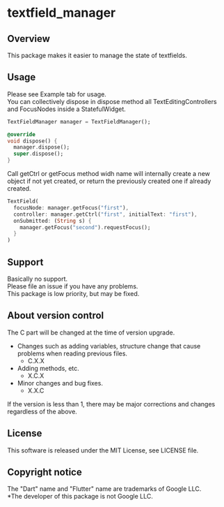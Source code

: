 # textfield_manager

## Overview
This package makes it easier to manage the state of textfields.

## Usage
Please see Example tab for usage.  
You can collectively dispose in dispose method all TextEditingControllers and FocusNodes inside a StatefulWidget.

```dart
TextFieldManager manager = TextFieldManager();

@override
void dispose() {
  manager.dispose();
  super.dispose();
}
```

Call getCtrl or getFocus method widh name will internally create a new object if not yet created, or return the previously created one if already created.

```dart
TextField(
  focusNode: manager.getFocus("first"),
  controller: manager.getCtrl("first", initialText: "first"),
  onSubmitted: (String s) {
    manager.getFocus("second").requestFocus();
  }
)
```

## Support
Basically no support.  
Please file an issue if you have any problems.  
This package is low priority, but may be fixed.  

## About version control
The C part will be changed at the time of version upgrade.
- Changes such as adding variables, structure change that cause problems when reading previous files.
  - C.X.X
- Adding methods, etc.
  - X.C.X
- Minor changes and bug fixes.
  - X.X.C

If the version is less than 1, there may be major corrections and changes regardless of the above.

## License
This software is released under the MIT License, see LICENSE file.

## Copyright notice
The "Dart" name and "Flutter" name are trademarks of Google LLC.  
*The developer of this package is not Google LLC.